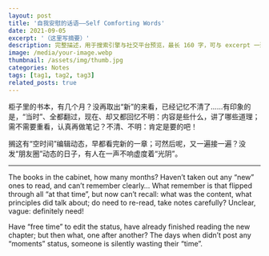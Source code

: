 ```yaml
---
layout: post
title: '自我安慰的话语——Self Comforting Words'
date: 2021-09-05
excerpt: '（这里写摘要）'
description: 完整描述，用于搜索引擎与社交平台预览，最长 160 字，可与 excerpt 一致
image: /media/your-image.webp
thumbnail: /assets/img/thumb.jpg
categories: Notes
tags: [tag1, tag2, tag3]
related_posts: true
---
```


柜子里的书本，有几个月？没再取出“新”的来看，已经记忆不清了……有印象的是，“当时”、全都翻过，现在、却又都回忆不明：内容是些什么，讲了哪些道理；需不需要重看，认真再做笔记？不清、不明：肯定是要的吧！

搁这有“空时间”编辑动态，早都看完新的一章；可然后呢，又一遍接一遍？没发“朋友圈”动态的日子，有人在一声不响虚度着“光阴”。

---

The books in the cabinet, how many months? Haven’t taken out any “new” ones to read, and can’t remember clearly… What remember is that flipped through all “at that time”, but now can’t recall: what was the content, what principles did talk about; do need to re-read, take notes carefully? Unclear, vague: definitely need!

Have “free time” to edit the status, have already finished reading the new chapter; but then what, one after another? The days when didn’t post any “moments” status, someone is silently wasting their “time”.